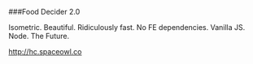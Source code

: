###Food Decider 2.0

Isometric. Beautiful. Ridiculously fast. No FE dependencies. Vanilla JS. Node. The Future.

http://hc.spaceowl.co
